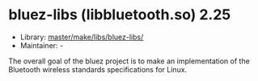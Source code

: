 # bluez-libs (libbluetooth.so) 2.25
  - Library: [master/make/libs/bluez-libs/](https://github.com/Freetz-NG/freetz-ng/tree/master/make/libs/bluez-libs/)
  - Maintainer: -

The overall goal of the bluez project is to make an implementation of the Bluetooth wireless standards specifications for Linux.
